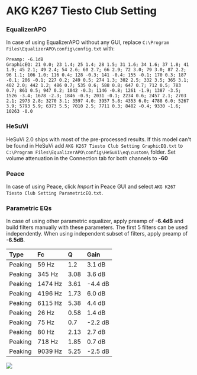 # AKG K267 Tiesto Club Setting

### EqualizerAPO
In case of using EqualizerAPO without any GUI, replace `C:\Program Files\EqualizerAPO\config\config.txt`
with:
```
Preamp: -6.1dB
GraphicEQ: 21 0.0; 23 1.4; 25 1.4; 28 1.5; 31 1.6; 34 1.6; 37 1.8; 41 1.9; 45 2.1; 49 2.4; 54 2.6; 60 2.7; 66 2.9; 72 3.0; 79 3.0; 87 2.2; 96 1.1; 106 1.0; 116 0.4; 128 -0.3; 141 -0.4; 155 -0.1; 170 0.3; 187 -0.1; 206 -0.1; 227 0.2; 249 0.5; 274 1.3; 302 2.5; 332 3.5; 365 3.1; 402 2.0; 442 1.2; 486 0.7; 535 0.6; 588 0.8; 647 0.7; 712 0.5; 783 0.7; 861 0.5; 947 0.2; 1042 -0.3; 1146 -0.8; 1261 -1.9; 1387 -3.5; 1526 -3.4; 1678 -2.3; 1846 -0.9; 2031 -0.1; 2234 0.6; 2457 2.1; 2703 2.1; 2973 2.8; 3270 3.1; 3597 4.0; 3957 5.8; 4353 6.0; 4788 6.0; 5267 3.9; 5793 5.9; 6373 5.5; 7010 2.5; 7711 0.3; 8482 -0.4; 9330 -1.6; 10263 -0.0
```

### HeSuVi
HeSuVi 2.0 ships with most of the pre-processed results. If this model can't be found in HeSuVi add
`AKG K267 Tiesto Club Setting GraphicEQ.txt` to `C:\Program Files\EqualizerAPO\config\HeSuVi\eq\custom\` folder.
Set volume attenuation in the Connection tab for both channels to **-60**

### Peace
In case of using Peace, click *Import* in Peace GUI and select `AKG K267 Tiesto Club Setting ParametricEQ.txt`.

### Parametric EQs
In case of using other parametric equalizer, apply preamp of **-6.4dB** and build filters manually
with these parameters. The first 5 filters can be used independently.
When using independent subset of filters, apply preamp of **-6.5dB**.

| Type    | Fc      |    Q | Gain    |
|:--------|:--------|:-----|:--------|
| Peaking | 59 Hz   | 1.2  | 3.1 dB  |
| Peaking | 345 Hz  | 3.08 | 3.6 dB  |
| Peaking | 1474 Hz | 3.61 | -4.4 dB |
| Peaking | 4196 Hz | 1.73 | 6.0 dB  |
| Peaking | 6115 Hz | 5.38 | 4.4 dB  |
| Peaking | 26 Hz   | 0.58 | 1.4 dB  |
| Peaking | 75 Hz   | 0.7  | -2.2 dB |
| Peaking | 80 Hz   | 2.13 | 2.7 dB  |
| Peaking | 718 Hz  | 1.85 | 0.7 dB  |
| Peaking | 9039 Hz | 5.25 | -2.5 dB |

![](https://raw.githubusercontent.com/jaakkopasanen/AutoEq/master/results/innerfidelity/sbaf-serious/AKG%20K267%20Tiesto%20Club%20Setting/AKG%20K267%20Tiesto%20Club%20Setting.png)